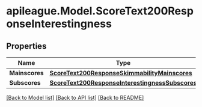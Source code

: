 # apileague.Model.ScoreText200ResponseInterestingness

## Properties

Name | Type | Description | Notes
------------ | ------------- | ------------- | -------------
**Mainscores** | [**ScoreText200ResponseSkimmabilityMainscores**](ScoreText200ResponseSkimmabilityMainscores.md) |  | [optional] 
**Subscores** | [**ScoreText200ResponseInterestingnessSubscores**](ScoreText200ResponseInterestingnessSubscores.md) |  | [optional] 

[[Back to Model list]](../README.md#documentation-for-models) [[Back to API list]](../README.md#documentation-for-api-endpoints) [[Back to README]](../README.md)

